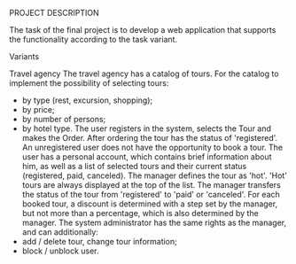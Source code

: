 PROJECT DESCRIPTION

The task of the final project is to develop a web application that supports the functionality according to the task variant.

Variants

Travel agency
The travel agency has a catalog of tours. For the catalog to implement the possibility of selecting tours:
- by type (rest, excursion, shopping);
- by price;
- by number of persons;
- by hotel type.
The user registers in the system, selects the Tour and makes the Order. After ordering the tour has the status of 'registered'.
An unregistered user does not have the opportunity to book a tour.
The user has a personal account, which contains brief information about him, as well as a list of selected tours and their current status (registered, paid, canceled).
The manager defines the tour as 'hot'. 'Hot' tours are always displayed at the top of the list. The manager transfers the status of the tour from 'registered' to 'paid' or 'canceled'. For each booked tour, a discount is determined with a step set by the manager, but not more than a percentage, which is also determined by the manager.
The system administrator has the same rights as the manager, and can additionally:
- add / delete tour, change tour information;
- block / unblock user.
